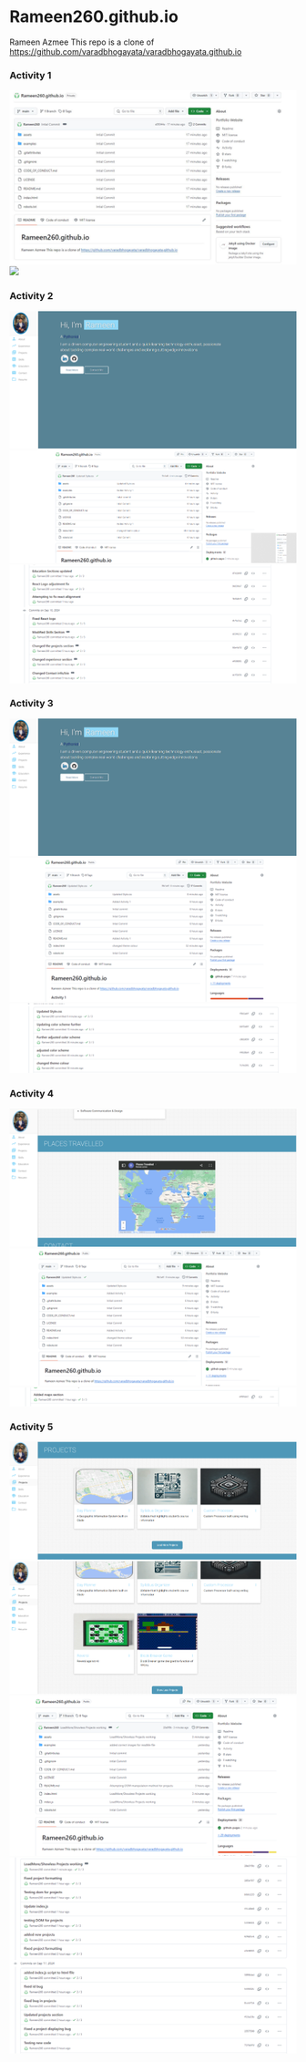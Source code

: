 # Rameen260.github.io
Rameen Azmee
This repo is a clone of https://github.com/varadbhogayata/varadbhogayata.github.io 

### Activity 1
<img src="examples/Activity1.JPG">
<img src="examples/Activity12.JPG">

### Activity 2
<img src="examples/Activity2.png">
<img src="examples/Activity22.png">
<img src="examples/Activity23.png">


### Activity 3
<img src="examples/Activity2.png">
<img src="examples/Activity31.png">
<img src="examples/Activity3.png">

### Activity 4
<img src="examples/Activity42.png">
<img src="examples/Activity41.png">
<img src="examples/Activity4.png">

### Activity 5
<img src="examples/Activity52.png">
<img src="examples/Activity53.png">
<img src="examples/Activity51.png">
<img src="examples/Activity5.png">
